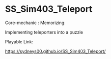 # SS_Sim403_Teleport
 
Core-mechanic : Memorizing 

Implementing teleporters into a puzzle

Playable Link: 

https://sydneys00.github.io/SS_Sim403_Teleport/
